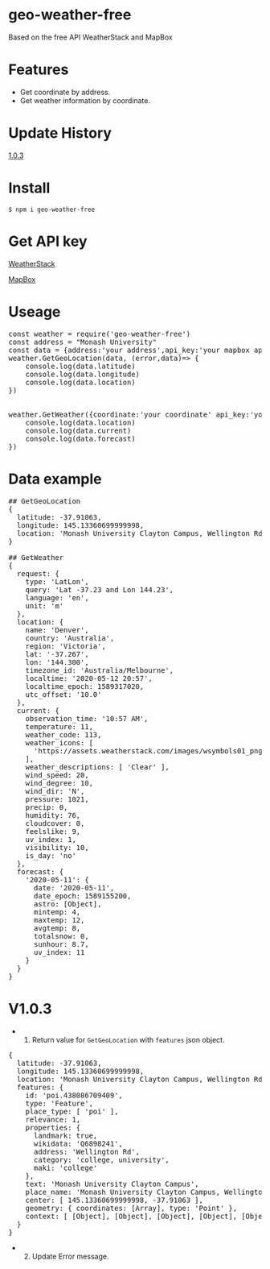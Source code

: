 # geo-weather-free

Based on the free API WeatherStack and MapBox

# Features

* Get coordinate by address.
* Get weather information by coordinate.

# Update History

[1.0.3](#V1.0.3)

# Install
<code>$ npm i geo-weather-free</code>

# Get API key
[WeatherStack](https://weatherstack.com/)

[MapBox](https://account.mapbox.com/access-tokens/)

# Useage
<pre>
const weather = require('geo-weather-free')
const address = "Monash University"
const data = {address:'your address',api_key:'your mapbox api key'}
weather.GetGeoLocation(data, (error,data)=> { 
    console.log(data.latitude)
    console.log(data.longitude)
    console.log(data.location)
})


weather.GetWeather({coordinate:'your coordinate' api_key:'your weather api key'}, (error,data)=> {
    console.log(data.location)
    console.log(data.current)
    console.log(data.forecast)
})
</pre>

# Data example

<pre>
## GetGeoLocation
{
  latitude: -37.91063,
  longitude: 145.13360699999998,
  location: 'Monash University Clayton Campus, Wellington Rd, Melbourne, Victoria 3168, Australia'
}

## GetWeather
{
  request: {
    type: 'LatLon',
    query: 'Lat -37.23 and Lon 144.23',
    language: 'en',
    unit: 'm'
  },
  location: {
    name: 'Denver',
    country: 'Australia',
    region: 'Victoria',
    lat: '-37.267',
    lon: '144.300',
    timezone_id: 'Australia/Melbourne',
    localtime: '2020-05-12 20:57',
    localtime_epoch: 1589317020,
    utc_offset: '10.0'
  },
  current: {
    observation_time: '10:57 AM',
    temperature: 11,
    weather_code: 113,
    weather_icons: [
      'https://assets.weatherstack.com/images/wsymbols01_png_64/wsymbol_0008_clear_sky_night.png'
    ],
    weather_descriptions: [ 'Clear' ],
    wind_speed: 20,
    wind_degree: 10,
    wind_dir: 'N',
    pressure: 1021,
    precip: 0,
    humidity: 76,
    cloudcover: 0,
    feelslike: 9,
    uv_index: 1,
    visibility: 10,
    is_day: 'no'
  },
  forecast: {
    '2020-05-11': {
      date: '2020-05-11',
      date_epoch: 1589155200,
      astro: [Object],
      mintemp: 4,
      maxtemp: 12,
      avgtemp: 8,
      totalsnow: 0,
      sunhour: 8.7,
      uv_index: 11
    }
  }
}
</pre>

# V1.0.3
* 1. Return value for <code>GetGeoLocation</code> with <code>features</code> json object.
<pre>
{
  latitude: -37.91063,
  longitude: 145.13360699999998,
  location: 'Monash University Clayton Campus, Wellington Rd, Melbourne, Victoria 3168, Australia',
  features: {
    id: 'poi.438086709409',
    type: 'Feature',
    place_type: [ 'poi' ],
    relevance: 1,
    properties: {
      landmark: true,
      wikidata: 'Q6898241',
      address: 'Wellington Rd',
      category: 'college, university',
      maki: 'college'
    },
    text: 'Monash University Clayton Campus',
    place_name: 'Monash University Clayton Campus, Wellington Rd, Melbourne, Victoria 3168, Australia',
    center: [ 145.13360699999998, -37.91063 ],
    geometry: { coordinates: [Array], type: 'Point' },
    context: [ [Object], [Object], [Object], [Object], [Object] ]
  }
}
</pre>

* 2. Update Error message.